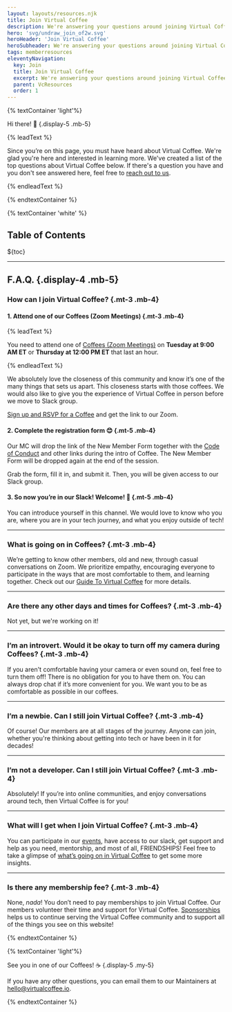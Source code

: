 ```yaml
---
layout: layouts/resources.njk
title: Join Virtual Coffee
description: We're answering your questions around joining Virtual Coffee!
hero: 'svg/undraw_join_of2w.svg'
heroHeader: 'Join Virtual Coffee'
heroSubheader: We're answering your questions around joining Virtual Coffee!
tags: memberresources
eleventyNavigation:
  key: Join
  title: Join Virtual Coffee
  excerpt: We're answering your questions around joining Virtual Coffee!
  parent: VcResources
  order: 1
---
```


{% textContainer 'light'%}

Hi there! 👋 {.display-5 .mb-5}

{% leadText %}

Since you’re on this page, you must have heard about Virtual Coffee. We're glad you're here and interested in learning more. We've created a list of the top questions about Virtual Coffee below. If there's a question you have and you don't see answered here, feel free to <a href="mailto:hello@virtualcoffee.io">reach out to us</a>.

{% endleadText %}

{% endtextContainer %}

{% textContainer 'white' %}

<h2>Table of Contents</h2>

${toc}

---

## F.A.Q. {.display-4 .mb-5}

### How can I join Virtual Coffee? {.mt-3 .mb-4}

#### 1. Attend one of our Coffees (Zoom Meetings) {.mt-3 .mb-4}

{% leadText %}

You need to attend one of [Coffees (Zoom Meetings)](</member-resources/guide-to-vc/#coffees-(zoom-meetings)>) on **Tuesday at 9:00 AM ET** or **Thursday at 12:00 PM ET** that last an hour.

{% endleadText %}

We absolutely love the closeness of this community and know it’s one of the many things that sets us apart. This closeness starts with those coffees.
We would also like to give you the experience of Virtual Coffee in person before we move to Slack group.

[Sign up and RSVP for a Coffee](https://meetingplace.io/virtual-coffee) and get the link to our Zoom.

#### 2. Complete the registration form 😊 {.mt-5 .mb-4}

Our MC will drop the link of the New Member Form together with the [Code of Conduct](/code-of-conduct/) and other links during the intro of Coffee. The New Member Form will be dropped again at the end of the session.

Grab the form, fill it in, and submit it. Then, you will be given access to our Slack group.

#### 3. So now you’re in our Slack! Welcome! 👋 {.mt-5 .mb-4}

You can introduce yourself in this channel. We would love to know who you are, where you are in your tech journey, and what you enjoy outside of tech!

---

### What is going on in Coffees? {.mt-3 .mb-4}

We’re getting to know other members, old and new, through casual conversations on Zoom. We prioritize empathy, encouraging everyone to participate in the ways that are most comfortable to them, and learning together.
Check out our [Guide To Virtual Coffee](/member-resources/guide-to-vc/) for more details.

---

### Are there any other days and times for Coffees? {.mt-3 .mb-4}

Not yet, but we're working on it!

---

### I’m an introvert. Would it be okay to turn off my camera during Coffees? {.mt-3 .mb-4}

If you aren't comfortable having your camera or even sound on, feel free to turn them off! There is no obligation for you to have them on. You can always drop chat if it’s more convenient for you. We want you to be as comfortable as possible in our coffees.

---

### I’m a newbie. Can I still join Virtual Coffee? {.mt-3 .mb-4}

Of course! Our members are at all stages of the journey. Anyone can join, whether you're thinking about getting into tech or have been in it for decades!

---

### I’m not a developer. Can I still join Virtual Coffee? {.mt-3 .mb-4}

Absolutely! If you’re into online communities, and enjoy conversations around tech, then Virtual Coffee is for you!

---

### What will I get when I join Virtual Coffee? {.mt-3 .mb-4}

You can participate in our [events](/events), have access to our slack, get support and help as you need, mentorship, and most of all, FRIENDSHIPS!
Feel free to take a glimpse of [what’s going on in Virtual Coffee](/member-resources/guide-to-vc/#what-to-expect-in-virtual-coffee) to get some more insights.

---

### Is there any membership fee? {.mt-3 .mb-4}

None, _nada_! You don’t need to pay memberships to join Virtual Coffee.
Our members volunteer their time and support for Virtual Coffee.
[Sponsorships](https://github.com/sponsors/Virtual-Coffee) helps us to continue serving the Virtual Coffee community and to support all of the things you see on this website!

{% endtextContainer %}

{% textContainer 'light'%}

See you in one of our Coffees! ☕ {.display-5 .my-5}

If you have any other questions, you can email them to our Maintainers at hello@virtualcoffee.io.

{% endtextContainer %}
